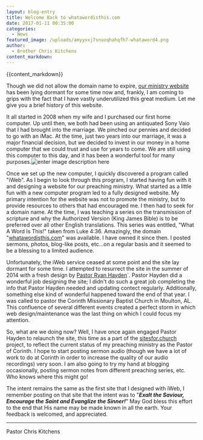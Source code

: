 ```yaml
---
layout: blog-entry
title: Welcome Back to whatawordisthis.com
date: 2017-01-11 00:35:00
categories:
  - News
featured_image: /uploads/amyyvxj7snuoqhahqfh7-whataword4.png
author:
  - Brother Chris Kitchens
content_markdown:
---
```


{{content_markdown}}

Though we did not allow the domain name to expire, [our ministry website](whatawordisthis.com) has been lying dormant for some time now and, frankly, I am coming to grips with the fact that I have vastly underutilized this great medium. Let me give you a brief history of this website.

It all started in 2008 when my wife and I purchased our first home computer. Up until then, we both had been using an antiquated Sony Vaio that I had brought into the marriage. We pinched our pennies and decided to go with an iMac. At the time, just two years into our marriage, it was a major financial decision, but we decided to invest in our money in a home computer that we could trust and use for years to come. We are still using this computer to this day, and it has been a wonderful tool for many purposes.![enter image description here](https://i.imgur.com/vZ8wp1i.jpg)

Once we set up the new computer, I quickly discovered a program called "iWeb". As I begin to look through this program, I started having fun with it and designing a website for our preaching ministry. What started as a little fun with a new computer program led to a fully designed website. My primary intention for the website was not to promote the ministry, but to provide resources to others that had encouraged me. I then had to seek for a domain name. At the time, I was teaching a series on the transmission of scripture and why the Authorized Version (King James Bible) is to be preferred over all other English translations. This series was entitled, "What A Word Is This!" taken from Luke 4:36. Amazingly, the domain "[whatawordisthis.com](http://whatawordisthis.com)" was available. I have owned it since then. I posted sermons, photos, blog-like posts, etc…on a regular basis and it seemed to be a blessing to a limited audience.

Unfortunately, the iWeb service ceased at some point and the site lay dormant for some time. I attempted to resurrect the site in the summer of 2014 with a fresh design by [Pastor Ryan Hayden](http://pastorryanhayden.com)`. Pastor Hayden did a wonderful job designing the site; I didn't do such a great job completing the info that Pastor Hayden needed and updating contect regularly. Additionally, something else kind of wonderful happened toward the end of that year. I was called to pastor the Corinth Missionary Baptist Church in Moulton, AL. This confluence of several different events created a perfect storm in which web design/maintenance was the last thing on which I could focus my attention.

So, what are we doing now? Well, I have once again engaged Pastor Hayden to relaunch the site, this time as a part of the [sitesfor.church](http://sitesfor.church) project, to reflect the current status of my preaching ministry as the Pastor of Corinth. I hope to start posting sermon audio (though we have a lot of work to do at Corinth in order to increase the quality of our audio recordings) very soon. I am also going to try my hand at blogging occasionally, posting sermon notes from different preaching series, etc. Who knows where this might go!

The intent remains the same as the first site that I designed with iWeb, I remember posting on that site that the intent was to "***Exalt the Saviour, Encourage the Saint and Evanglize the Sinner!***" May God bless this effort to the end that His name may be made known in all the earth. Your feedback is welcomed, and appreciated.

---

Pastor Chris Kitchens